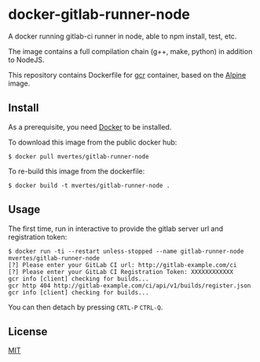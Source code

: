 # docker-gitlab-runner-node

A docker running gitlab-ci runner in node, able to npm install, test, etc.

The image contains a full compilation chain (g++, make, python) in addition to NodeJS.

This repository contains Dockerfile for [gcr](https://github.com/evanlucas/gcr) container,
based on the [Alpine](https://hub.docker.com/_/alpine/) image.

## Install

As a prerequisite, you need [Docker](https://docker.com) to be installed.

To download this image from the public docker hub:

	$ docker pull mvertes/gitlab-runner-node

To re-build this image from the dockerfile:

	$ docker build -t mvertes/gitlab-runner-node .

## Usage

The first time, run in interactive to provide the gitlab server url and registration token:

```
$ docker run -ti --restart unless-stopped --name gitlab-runner-node mvertes/gitlab-runner-node
[?] Please enter your GitLab CI url: http://gitlab-example.com/ci
[?] Please enter your GitLab CI Registration Token: XXXXXXXXXXXX
gcr info [client] checking for builds...
gcr http 404 http://gitlab-example.com/ci/api/v1/builds/register.json
gcr info [client] checking for builds...
```

You can then detach by pressing `CRTL-P` `CTRL-Q`.

## License

[MIT](./LICENSE)
